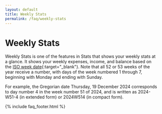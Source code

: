 ```yaml
---
layout: default
title: Weekly Stats
permalink: /faq/weekly-stats
---
```


# Weekly Stats

Weekly Stats is one of the features in Stats that shows your weekly stats at a glance. It shows your weekly expenses, 
income, and balance based on the [ISO week date](https://en.wikipedia.org/wiki/ISO_week_date){:target="_blank"}. Note that all 52 or 53 weeks of the year receive a number, with days of the week numbered 1 through 7, beginning with Monday and ending with Sunday.

For example, the Gregorian date Thursday, 19 December 2024 corresponds to day number 4 in the week number 51 of 2024, and is written as 2024-W51-4 (in extended form) or 2024W514 (in compact form).

{% include faq_footer.html %}
